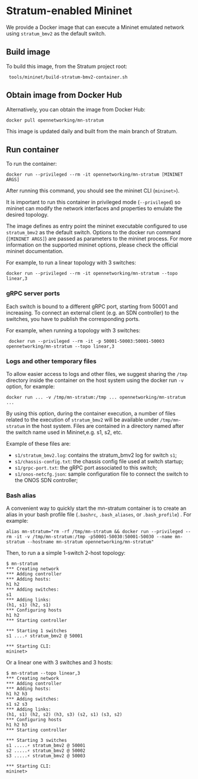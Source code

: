 <!--
Copyright 2018-present Open Networking Foundation

SPDX-License-Identifier: Apache-2.0
-->

# Stratum-enabled Mininet

We provide a Docker image that can execute a Mininet emulated network using
`stratum_bmv2` as the default switch.

## Build image

To build this image, from the Stratum project root:

     tools/mininet/build-stratum-bmv2-container.sh

## Obtain image from Docker Hub

Alternatively, you can obtain the image from Docker Hub:

    docker pull opennetworking/mn-stratum

This image is updated daily and built from the main branch of Stratum.

## Run container

To run the container:

    docker run --privileged --rm -it opennetworking/mn-stratum [MININET ARGS]

After running this command, you should see the mininet CLI (`mininet>`).

It is important to run this container in privileged mode (`--privileged`) so
mininet can modify the network interfaces and properties to emulate the desired
topology.

The image defines as entry point the mininet executable configured to use
`stratum_bmv2` as the default switch. Options to the docker run command
(`[MININET ARGS]`) are passed as parameters to the mininet process. For more
information on the supported mininet options, please check the official mininet
documentation.

For example, to run a linear topology with 3 switches:

    docker run --privileged --rm -it opennetworking/mn-stratum --topo linear,3

### gRPC server ports

Each switch is bound to a different gRPC port, starting from 50001 and
increasing. To connect an external client (e.g. an SDN controller) to the
switches, you have to publish the corresponding ports.

For example, when running a topology with 3 switches:

     docker run --privileged --rm -it -p 50001-50003:50001-50003 opennetworking/mn-stratum --topo linear,3

### Logs and other temporary files

To allow easier access to logs and other files, we suggest sharing the
`/tmp` directory inside the container on the host system using the docker run
`-v` option, for example:

    docker run ... -v /tmp/mn-stratum:/tmp ... opennetworking/mn-stratum ...

By using this option, during the container execution, a number of files related
to the execution of `stratum_bmv2` will be available under `/tmp/mn-stratum` in the
host system. Files are contained in a directory named after the switch name used in
Mininet,e.g. s1, s2, etc.

Example of these files are:

* `s1/stratum_bmv2.log`: contains the stratum_bmv2 log for switch `s1`;
* `s1/chassis-config.txt`: the chassis config file used at switch startup;
* `s1/grpc-port.txt`: the gRPC port associated to this switch;
* `s1/onos-netcfg.json`: sample configuration file to connect the switch to the ONOS
   SDN controller;

### Bash alias

A convenient way to quickly start the mn-stratum container is to create an alias
in your bash profile file (`.bashrc`, `.bash_aliases`, or `.bash_profile`) . For
example:

    alias mn-stratum="rm -rf /tmp/mn-stratum && docker run --privileged --rm -it -v /tmp/mn-stratum:/tmp -p50001-50030:50001-50030 --name mn-stratum --hostname mn-stratum opennetworking/mn-stratum"

Then, to run a a simple 1-switch 2-host topology:

    $ mn-stratum
    *** Creating network
    *** Adding controller
    *** Adding hosts:
    h1 h2
    *** Adding switches:
    s1
    *** Adding links:
    (h1, s1) (h2, s1)
    *** Configuring hosts
    h1 h2
    *** Starting controller

    *** Starting 1 switches
    s1 ....⚡️ stratum_bmv2 @ 50001

    *** Starting CLI:
    mininet>

Or a linear one with 3 switches and 3 hosts:

    $ mn-stratum --topo linear,3
    *** Creating network
    *** Adding controller
    *** Adding hosts:
    h1 h2 h3
    *** Adding switches:
    s1 s2 s3
    *** Adding links:
    (h1, s1) (h2, s2) (h3, s3) (s2, s1) (s3, s2)
    *** Configuring hosts
    h1 h2 h3
    *** Starting controller

    *** Starting 3 switches
    s1 .....⚡️ stratum_bmv2 @ 50001
    s2 .....⚡️ stratum_bmv2 @ 50002
    s3 .....⚡️ stratum_bmv2 @ 50003

    *** Starting CLI:
    mininet>
